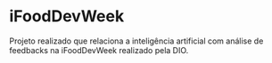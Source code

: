 # iFoodDevWeek
Projeto realizado que relaciona a inteligência artificial com análise de feedbacks na iFoodDevWeek realizado pela DIO. 
